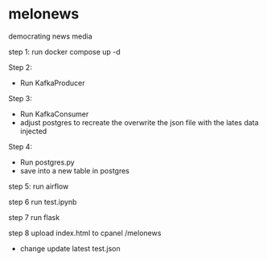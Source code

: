 # melonews
democrating news media 



step 1: run docker compose up -d 

Step 2: 
- Run KafkaProducer 

Step 3:
- Run KafkaConsumer
- adjust postgres to recreate the overwrite the json file with the lates data injected

Step 4:
- Run postgres.py 
- save into a new table in postgres

step 5: run airflow 


step 6 run test.ipynb


step 7 run flask 


step 8 upload index.html to cpanel /melonews
- change update latest test.json


